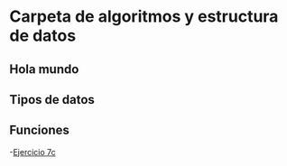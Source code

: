 # Carpeta de algoritmos y estructura de datos


## Hola mundo



## Tipos de datos



## Funciones

-[Ejercicio 7c](/vim7.c)
